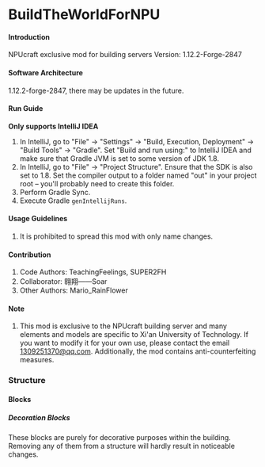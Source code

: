 # BuildTheWorldForNPU

#### Introduction
NPUcraft exclusive mod for building servers
Version: 1.12.2-Forge-2847

#### Software Architecture
1.12.2-forge-2847, there may be updates in the future.

#### Run Guide
**Only supports IntelliJ IDEA**
1. In IntelliJ, go to "File" -> "Settings" -> "Build, Execution, Deployment" -> "Build Tools" -> "Gradle". Set "Build and run using:" to IntelliJ IDEA and make sure that Gradle JVM is set to some version of JDK 1.8.
2. In IntelliJ, go to "File" -> "Project Structure". Ensure that the SDK is also set to 1.8. Set the compiler output to a folder named "out" in your project root – you'll probably need to create this folder.
3. Perform Gradle Sync.
4. Execute Gradle `genIntellijRuns`.

#### Usage Guidelines

1. It is prohibited to spread this mod with only name changes.

#### Contribution

1. Code Authors: TeachingFeelings, SUPER2FH
2. Collaborator: 翱翔——Soar
3. Other Authors: Mario_RainFlower

#### Note

1. This mod is exclusive to the NPUcraft building server and many elements and models are specific to Xi'an University of Technology. If you want to modify it for your own use, please contact the email 1309251370@qq.com. Additionally, the mod contains anti-counterfeiting measures.

### Structure
#### Blocks
##### Decoration Blocks
These blocks are purely for decorative purposes within the building. Removing any of them from a structure will hardly result in noticeable changes.